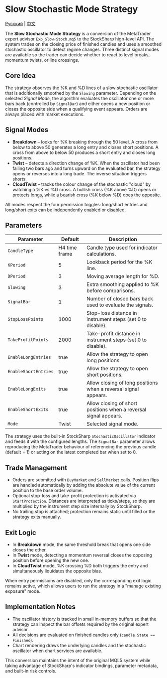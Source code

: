 # Slow Stochastic Mode Strategy
[Русский](README_ru.md) | [中文](README_cn.md)

The **Slow Stochastic Mode Strategy** is a conversion of the MetaTrader expert advisor `Exp_Slow-Stoch.mq5` to the StockSharp high-level API. The system trades on the closing price of finished candles and uses a smoothed stochastic oscillator to detect regime changes. Three distinct signal modes are available so the trader can decide whether to react to level breaks, momentum twists, or line crossings.

## Core Idea

The strategy observes the %K and %D lines of a slow stochastic oscillator that is additionally smoothed by the `Slowing` parameter. Depending on the selected *Signal Mode*, the algorithm evaluates the oscillator one or more bars back (controlled by `SignalBar`) and either opens a new position or closes the opposite side when a qualifying event appears. Orders are always placed with market executions.

## Signal Modes

- **Breakdown** – looks for %K breaking through the 50 level. A cross from below to above 50 generates a long entry and closes short positions. A cross from above to below 50 produces a short entry and closes long positions.
- **Twist** – detects a direction change of %K. When the oscillator had been falling two bars ago and turns upward on the evaluated bar, the strategy opens or reverses into a long trade. The inverse situation triggers shorts.
- **CloudTwist** – tracks the colour change of the stochastic "cloud" by watching a %K vs %D cross. A bullish cross (%K above %D) opens or protects longs, while a bearish cross (%K below %D) does the opposite.

All modes respect the four permission toggles: long/short entries and long/short exits can be independently enabled or disabled.

## Parameters

| Parameter | Default | Description |
|-----------|---------|-------------|
| `CandleType` | H4 time frame | Candle type used for indicator calculations. |
| `KPeriod` | 5 | Lookback period for the %K line. |
| `DPeriod` | 3 | Moving average length for %D. |
| `Slowing` | 3 | Extra smoothing applied to %K before comparisons. |
| `SignalBar` | 1 | Number of closed bars back used to evaluate the signals. |
| `StopLossPoints` | 1000 | Stop-loss distance in instrument steps (set 0 to disable). |
| `TakeProfitPoints` | 2000 | Take-profit distance in instrument steps (set 0 to disable). |
| `EnableLongEntries` | true | Allow the strategy to open long positions. |
| `EnableShortEntries` | true | Allow the strategy to open short positions. |
| `EnableLongExits` | true | Allow closing of long positions when a reversal signal appears. |
| `EnableShortExits` | true | Allow closing of short positions when a reversal signal appears. |
| `Mode` | Twist | Selected signal mode. |

The strategy uses the built-in StockSharp `StochasticOscillator` indicator and feeds it with the configured lengths. The `SignalBar` parameter allows reproducing the MetaTrader behaviour of referencing the previous candle (default = 1) or acting on the latest completed bar when set to 0.

## Trade Management

- Orders are submitted with `BuyMarket` and `SellMarket` calls. Position flips are handled automatically by adding the absolute value of the current position to the base order volume.
- Optional stop-loss and take-profit protection is activated via `StartProtection`. Distances are interpreted as ticks/steps, so they are multiplied by the instrument step size internally by StockSharp.
- No trailing stop is attached; protection remains static until filled or the strategy exits manually.

## Exit Logic

- In **Breakdown** mode, the same threshold break that opens one side closes the other.
- In **Twist** mode, detecting a momentum reversal closes the opposing position before opening the new one.
- In **CloudTwist** mode, %K crossing %D both triggers the entry and simultaneously liquidates the opposite bias.

When entry permissions are disabled, only the corresponding exit logic remains active, which allows users to run the strategy in a "manage existing exposure" mode.

## Implementation Notes

- The oscillator history is tracked in small in-memory buffers so that the strategy can inspect the bar offsets required by the original expert advisor.
- All decisions are evaluated on finished candles only (`candle.State == Finished`).
- Chart rendering draws the underlying candles and the stochastic oscillator when chart services are available.

This conversion maintains the intent of the original MQL5 system while taking advantage of StockSharp's indicator bindings, parameter metadata, and built-in risk controls.
